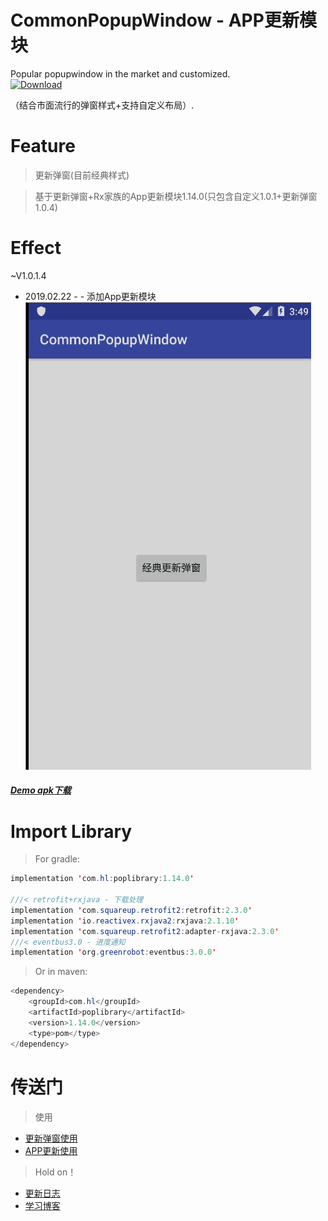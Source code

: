 # CommonPopupWindow - APP更新模块
Popular popupwindow in the market and customized.  
[ ![Download](https://api.bintray.com/packages/resetmyself/holdon/commonpop/images/download.svg?version=1.14.0) ](https://bintray.com/resetmyself/holdon/commonpop/1.14.0/link)

（结合市面流行的弹窗样式+支持自定义布局）. 

# Feature  
>更新弹窗(目前经典样式)

>基于更新弹窗+Rx家族的App更新模块1.14.0(只包含自定义1.0.1+更新弹窗1.0.4)

# Effect  
~V1.0.1.4  
- 2019.02.22 -  - 添加App更新模块  
![方位展示](https://github.com/FanChael/CommonPopupWindow/blob/appupdate/doc/2019.02.22_updateapp.gif) 

##### [Demo apk下载](https://github.com/FanChael/CommonPopupWindow/blob/appupdate/doc/app_update.apk)

# Import Library  
>For gradle:  
```Java
implementation 'com.hl:poplibrary:1.14.0'
   
///< retrofit+rxjava - 下载处理
implementation 'com.squareup.retrofit2:retrofit:2.3.0'
implementation 'io.reactivex.rxjava2:rxjava:2.1.10'
implementation 'com.squareup.retrofit2:adapter-rxjava:2.3.0'
///< eventbus3.0 - 进度通知
implementation 'org.greenrobot:eventbus:3.0.0'
```
>Or in maven:
```Java
<dependency>
    <groupId>com.hl</groupId>
    <artifactId>poplibrary</artifactId>
    <version>1.14.0</version>
    <type>pom</type>
</dependency>
```
# 传送门  
> 使用
* [更新弹窗使用](https://github.com/FanChael/CommonPopupWindow/blob/master/doc/library/updagrade_guid.md)
* [APP更新使用](https://github.com/FanChael/CommonPopupWindow/blob/appupdate/doc/library/appupdate_guid.md)

> Hold on！
* [更新日志](https://github.com/FanChael/CommonPopupWindow/blob/appupdate/doc/library/update_guid.md)
* [学习博客](https://github.com/FanChael/CommonPopupWindow/blob/master/doc/library/study_guid.md)
